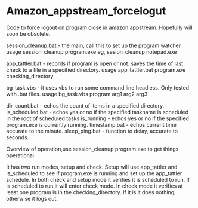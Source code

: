 # Amazon_appstream_forcelogut
Code to force logout on program close in amazon appstream. Hopefully will soon be obsolete.

session_cleanup.bat  - the main, call this to set up the program watcher.
usage session_cleanup program.exe  eg, sesion_cleanup notepad.exe

app_tattler.bat - records if program is open or not. saves the time of last check to a file in a specified directory. 
usage app_tattler.bat program.exe checking_directory

bg_task.vbs -  it uses vbs to run some command line headless. Only tested with .bat files.
usage bg_task.vbs program arg1 arg2 arg3

dir_count.bat - echos the count of items in a specified directory.
is_scheduled.bat - echos yes or no if the specified taskname is scheduled in the root of scheduled tasks
is_running - echos yes or no if the specified program.exe is currently running.
timestamp.bat - echos current time accurate to the minute.
sleep_ping.bat - function to delay, accurate to seconds.


Overview of operation,use session_cleanup program.exe to get things operational. 

It has two run modes, setup and check. 
Setup will use app_tattler and is_scheduled to see if program.exe is running and set up the app_tattler schedule. 
In both check and setup mode it verifies it is scheduled to run.
If is scheduled to run it will enter check mode. 
In check mode it verifies at least one program is in the checking_directory. If it is it does nothing, otherwise it logs out.

